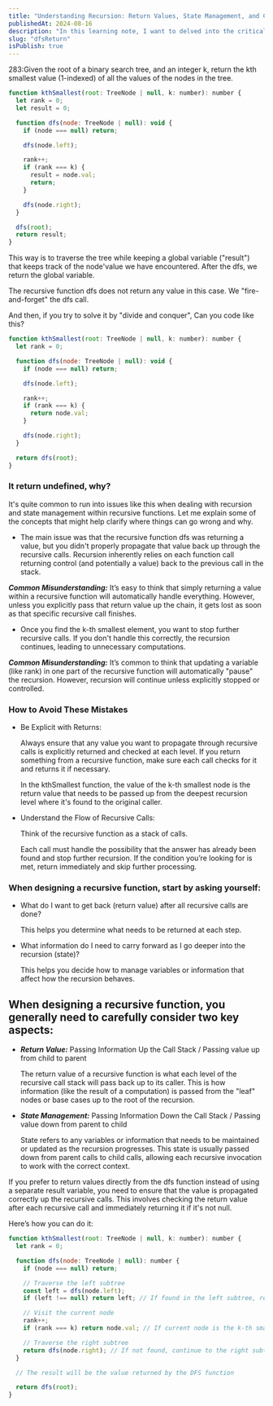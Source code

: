 ```yaml
---
title: "Understanding Recursion: Return Values, State Management, and Common Misunderstandings"
publishedAt: 2024-08-16
description: "In this learning note, I want to delved into the critical aspects of recursion, specifically focusing on how to manage return values and state within recursive functions. Using the example of finding the k-th smallest element in a Binary Search Tree (BST)"
slug: "dfsReturn"
isPublish: true
---
```


283:Given the root of a binary search tree, and an integer k, return the kth smallest value (1-indexed) of all the values of the nodes in the tree.

```js
function kthSmallest(root: TreeNode | null, k: number): number {
  let rank = 0;
  let result = 0;

  function dfs(node: TreeNode | null): void {
    if (node === null) return;

    dfs(node.left);

    rank++;
    if (rank === k) {
      result = node.val;
      return;
    }

    dfs(node.right);
  }

  dfs(root);
  return result;
}
```

This way is to traverse the tree while keeping a global variable ("result") that keeps track of the node'value we have encountered. After the dfs, we return the global variable.

The recursive function dfs does not return any value in this case. We "fire-and-forget" the dfs call.

And then, if you try to solve it by "divide and conquer", Can you code like this?

```js
function kthSmallest(root: TreeNode | null, k: number): number {
  let rank = 0;

  function dfs(node: TreeNode | null): void {
    if (node === null) return;

    dfs(node.left);

    rank++;
    if (rank === k) {
      return node.val;
    }

    dfs(node.right);
  }

  return dfs(root);
}
```

### It return undefined, why?

It's quite common to run into issues like this when dealing with recursion and state management within recursive functions. Let me explain some of the concepts that might help clarify where things can go wrong and why.

- The main issue was that the recursive function dfs was returning a value, but you didn't properly propagate that value back up through the recursive calls. Recursion inherently relies on each function call returning control (and potentially a value) back to the previous call in the stack.

**_Common Misunderstanding:_** It’s easy to think that simply returning a value within a recursive function will automatically handle everything. However, unless you explicitly pass that return value up the chain, it gets lost as soon as that specific recursive call finishes.

- Once you find the k-th smallest element, you want to stop further recursive calls. If you don't handle this correctly, the recursion continues, leading to unnecessary computations.

**_Common Misunderstanding:_** It’s common to think that updating a variable (like rank) in one part of the recursive function will automatically "pause" the recursion. However, recursion will continue unless explicitly stopped or controlled.

### How to Avoid These Mistakes

- Be Explicit with Returns:

  Always ensure that any value you want to propagate through recursive calls is explicitly returned and checked at each level. If you return something from a recursive function, make sure each call checks for it and returns it if necessary.

  In the kthSmallest function, the value of the k-th smallest node is the return value that needs to be passed up from the deepest recursion level where it's found to the original caller.

- Understand the Flow of Recursive Calls:

  Think of the recursive function as a stack of calls.

  Each call must handle the possibility that the answer has already been found and stop further recursion. If the condition you’re looking for is met, return immediately and skip further processing.

### When designing a recursive function, start by asking yourself:

- What do I want to get back (return value) after all recursive calls are done?

  This helps you determine what needs to be returned at each step.

- What information do I need to carry forward as I go deeper into the recursion (state)?

  This helps you decide how to manage variables or information that affect how the recursion behaves.

## When designing a recursive function, you generally need to carefully consider two key aspects:

- **_Return Value:_** Passing Information Up the Call Stack / Passing value up from child to parent

  The return value of a recursive function is what each level of the recursive call stack will pass back up to its caller. This is how information (like the result of a computation) is passed from the "leaf" nodes or base cases up to the root of the recursion.

- **_State Management:_** Passing Information Down the Call Stack / Passing value down from parent to child

  State refers to any variables or information that needs to be maintained or updated as the recursion progresses. This state is usually passed down from parent calls to child calls, allowing each recursive invocation to work with the correct context.

If you prefer to return values directly from the dfs function instead of using a separate result variable, you need to ensure that the value is propagated correctly up the recursive calls. This involves checking the return value after each recursive call and immediately returning it if it's not null.

Here’s how you can do it:

```js
function kthSmallest(root: TreeNode | null, k: number): number {
  let rank = 0;

  function dfs(node: TreeNode | null): number {
    if (node === null) return;

    // Traverse the left subtree
    const left = dfs(node.left);
    if (left !== null) return left; // If found in the left subtree, return immediately

    // Visit the current node
    rank++;
    if (rank === k) return node.val; // If current node is the k-th smallest, return its value

    // Traverse the right subtree
    return dfs(node.right); // If not found, continue to the right subtree
  }

  // The result will be the value returned by the DFS function

  return dfs(root);
}
```
